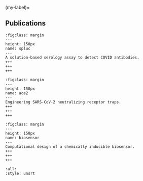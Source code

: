 <!-- #region -->
(my-label)=
## Publications


```{figure} spluc.jpg
:figclass: margin
---
height: 150px
name: spluc
---
A solution-based serology assay to detect COVID antibodies.
+++
+++
+++
```
```{figure} ace2.jpg
:figclass: margin
---
height: 150px
name: ace2
---
Engineering SARS-CoV-2 neutralizing receptor traps.
+++
+++
+++
```
```{figure} biosensor.png
:figclass: margin
---
height: 150px
name: biosensor
---
Computational design of a chemically inducible biosensor.
+++
+++
+++
```



```{bibliography}
:all:
:style: unsrt
```
<!-- #endregion -->
